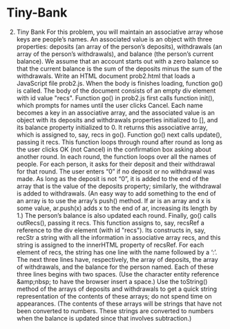# Tiny-Bank
2. Tiny Bank For this problem, you will maintain an associative array whose keys are people’s names. An associated value is an object with three properties: deposits (an array of the person’s deposits), withdrawals (an array of the person’s withdrawals), and balance (the person’s current balance). We assume that an account starts out with a zero balance so that the current balance is the sum of the deposits minus the sum of the withdrawals.  Write an HTML document prob2.html that loads a JavaScript file prob2.js. When the body is finishes loading, function go() is called.  The body of the document consists of an empty div element with id value "recs".  Function go() in prob2.js first calls function init(), which prompts for names until the user clicks Cancel. Each name becomes a key in an associative array, and the associated value is an object with its deposits and withdrawals properties initialized to [], and its balance property initialized to 0. It returns this associative array, which is assigned to, say, recs in go(). Function go() next  calls update(), passing it recs. This function loops through round after round as long as the user clicks OK (not Cancel) in the confirmation box asking about another round. In each round, the function loops over all the names of people. For each person, it asks for their deposit and their withdrawal for that round.  The user enters “0” if no deposit or no withdrawal was made. As long as the deposit is not “0”, it is added to the end of the array that is the value of the deposits property; similarly, the withdrawal is added to withdrawals. (An easy way to add something to the end of an array is to use the array’s push() method.  If ar is an array and x is some value, ar.push(x) adds x to the end of ar, increasing its length by 1.) The person’s balance is also updated each round.  Finally, go() calls outRecs(), passing it recs. This function assigns to, say, recsRef a reference to the div element (with id "recs"). Its constructs in, say, recStr a string with all the information in associative array recs, and this string is assigned to the innerHTML property of recsRef. For each element of recs, the string has one line with the name followed by a ‘:’. The next three lines have, respectively, the array of deposits, the array of withdrawals, and the balance for the person named. Each of these three lines begins with two spaces. (Use the character entity reference &amp;amp;nbsp; to have the browser insert a space.) Use the toString() method of the arrays of deposits and withdrawals to get a quick string representation of the contents of these arrays; do not spend time on appearances. (The contents of these arrays will be strings that have not been converted to numbers. These strings are converted to numbers when the balance is updated since that involves subtraction.)
